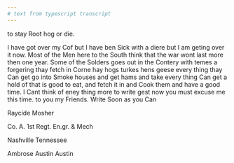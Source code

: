 ```yaml
---
# text from typescript transcript
---
```

to stay Root hog or die. 

I have got over my Cof but I have ben Sick with a diere but I am geting over it now. Most of the Men here to the South think that the war wont last more then one year. Some of the Solders goes out in the Contery with temes a forgering thay fetch in Corne hay hogs turkes hens geese every thing thay Can get go into Smoke houses and get hams and take every thing Can get a hold of that is good to eat, and fetch it in and Cook them and have a good time. I Cant think of eney thing more to write gest now you must excuse me this time. to you my Friends. Write Soon as you Can	

Raycide Mosher	

Co. A. 1st Regt. En.gr. & Mech

Nashville Tennessee

Ambrose Austin Austin